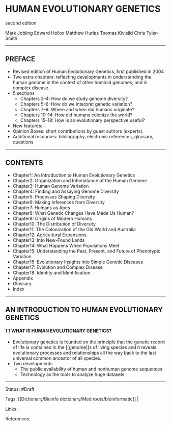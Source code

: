 # HUMAN EVOLUTIONARY GENETICS
second edition


Mark Jobling 
Edward Hollox 
Matthew Hurles 
Toomas Kivisild 
Chris Tyler-Smith

---

## PREFACE
- Revised edition of Human Evolutionary Genetics, first published in 2004
- Two extra chapters: reflecting developments in understanding the human genome in the context of other hominid genomes, and in complex disease.
- 5 sections
  - Chapters 2–4: How do we study genome diversity? 
  - Chapters 5–6: How do we interpret genetic variation?
  - Chapters 7–9: Where and when did humans originate?
  - Chapters 10–14: How did humans colonize the world?
  - Chapters 15–18: How is an evolutionary perspective useful?
- New features:
 -  Opinion Boxes: short contributions by guest authors (experts).
 - Additional resources:  bibliography, electronic references, glossary, questions

---

## CONTENTS

- Chapter1:   An Introduction to Human Evolutionary Genetics
- Chapter2:   Organization and Inheriatance of the Human Genome
- Chapter3:   Human Genome Variation
- Chapter4:   Finding and Assaying Genome Diversity
- Chapter5:   Processes Shaping Diversity
- Chapter6:   Making Inferences from Diversity
- Chapter7:   Humans as Apes
- Chapter8:   What Genetic Changes Have Made Us Human?
- Chapter9:   Origins of Modern Humans
- Chapter10: The Distribution of Diversity
- Chapter11: The Colonization of the Old World and Australia
- Chapter12: Agricultural Expansions
- Chapter13: Into New-Found Lands
- Chapter14: What Happens When Populations Meet
- Chapter15: Understanding the Past, Present, and Future of Phenotypic Variation
- Chapter16: Evolutionary Insights into Simple Genetic Diseases
- Chapter17: Evolution and Complex Disease
- Chapter18: Identity and Identification
- Appendix
- Glossary
- Index

---

## AN INTRODUCTION TO HUMAN EVOLUTIONARY GENETICS

#### 1.1 WHAT IS HUMAN EVOLUTIONARY GENETICS?
- Evolutionary genetics is founded on the principle that the genetic record of life is contained in the [[genome]]s of living species and it reveals evolutionary processes and relationships all the way back to the last universal common ancestor of all species.
- Two developments
  - The public availability of human and nonhuman genome sequences
  - Technology as the tools to analyze huge datasets


---

Status: #Draft

Tags:
[[Dictionary/Bioinfo dictionary/Med roots/bioinformatic]] |

Links:

References: